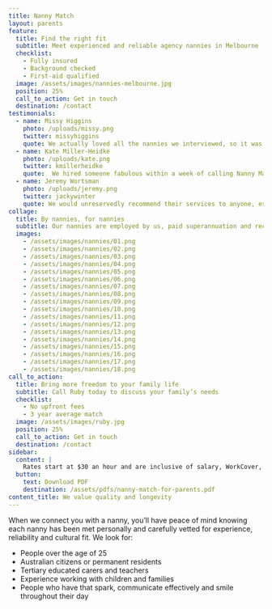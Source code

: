 ```yaml
---
title: Nanny Match
layout: parents
feature:
  title: Find the right fit
  subtitle: Meet experienced and reliable agency nannies in Melbourne
  checklist:
    - Fully insured
    - Background checked
    - First-aid qualified
  image: /assets/images/nannies-melbourne.jpg
  position: 25%
  call_to_action: Get in touch
  destination: /contact
testimonials:
  - name: Missy Higgins
    photo: /uploads/missy.png
    twitter: missyhiggins
    quote: We actually loved all the nannies we interviewed, so it was hard to choose! I've recommended Nanny Match to several of my friends already.
  - name: Kate Miller-Heidke
    photo: /uploads/kate.png
    twitter: kmillerheidke
    quote:  We hired someone fabulous within a week of calling Nanny Match. All of the nannies we interviewed were lovely, experienced and knowledgeable.
  - name: Jeremy Wortsman
    photo: /uploads/jeremy.png
    twitter: jackywinter
    quote: We would unreservedly recommend their services to anyone, especially those looking to hire a nanny for the first time!
collage:
  title: By nannies, for nannies
  subtitle: Our nannies are employed by us, paid superannuation and receive a yearly payrise.
  images:
    - /assets/images/nannies/01.png
    - /assets/images/nannies/02.png
    - /assets/images/nannies/03.png
    - /assets/images/nannies/04.png
    - /assets/images/nannies/05.png
    - /assets/images/nannies/06.png
    - /assets/images/nannies/07.png
    - /assets/images/nannies/08.png
    - /assets/images/nannies/09.png
    - /assets/images/nannies/10.png
    - /assets/images/nannies/11.png
    - /assets/images/nannies/12.png
    - /assets/images/nannies/13.png
    - /assets/images/nannies/14.png
    - /assets/images/nannies/15.png
    - /assets/images/nannies/16.png
    - /assets/images/nannies/17.png
    - /assets/images/nannies/18.png
call_to_action:
  title: Bring more freedom to your family life
  subtitle: Call Ruby today to discuss your family’s needs
  checklist:
    - No upfront fees
    - 3 year average match
  image: /assets/images/ruby.jpg
  position: 25%
  call_to_action: Get in touch
  destination: /contact
sidebar:
  content: |
    Rates start at $30 an hour and are inclusive of salary, WorkCover, private and public indemnity insurance, superannuation, statuatory costs and agency fees.
  button:
    text: Download PDF
    destination: /assets/pdfs/nanny-match-for-parents.pdf
content_title: We value quality and longevity
---
```


When we connect you with a nanny, you’ll have peace of mind knowing each nanny has been met personally and carefully vetted for experience, reliability and cultural fit. We look for:
- People over the age of 25
- Australian citizens or permanent residents
- Tertiary educated carers and teachers
- Experience working with children and families
- People who have that spark, communicate effectively and smile throughout their day
